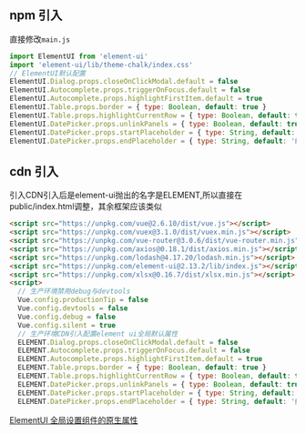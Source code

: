 ## npm 引入

直接修改```main.js```
```js
import ElementUI from 'element-ui'
import 'element-ui/lib/theme-chalk/index.css'
// ElementUI默认配置
ElementUI.Dialog.props.closeOnClickModal.default = false
ElementUI.Autocomplete.props.triggerOnFocus.default = false
ElementUI.Autocomplete.props.highlightFirstItem.default = true
ElementUI.Table.props.border = { type: Boolean, default: true }
ElementUI.Table.props.highlightCurrentRow = { type: Boolean, default: true }
ElementUI.DatePicker.props.unlinkPanels = { type: Boolean, default: true }
ElementUI.DatePicker.props.startPlaceholder = { type: String, default: '开始日期' }
ElementUI.DatePicker.props.endPlaceholder = { type: String, default: '结束日期' }
```

## cdn 引入

引入CDN引入后是element-ui抛出的名字是ELEMENT,所以直接在public/index.html调整，其余框架应该类似
```html
<script src="https://unpkg.com/vue@2.6.10/dist/vue.js"></script>
<script src="https://unpkg.com/vuex@3.1.0/dist/vuex.min.js"></script>
<script src="https://unpkg.com/vue-router@3.0.6/dist/vue-router.min.js"></script>
<script src="https://unpkg.com/axios@0.18.1/dist/axios.min.js"></script>
<script src="https://unpkg.com/lodash@4.17.20/lodash.min.js"></script>
<script src="https://unpkg.com/element-ui@2.13.2/lib/index.js"></script>
<script src="https://unpkg.com/xlsx@0.16.7/dist/xlsx.min.js"></script>
<script>
  // 生产环境禁用debug与devtools
  Vue.config.productionTip = false
  Vue.config.devtools = false
  Vue.config.debug = false
  Vue.config.silent = true
  // 生产环境CDN引入配置element ui全局默认属性
  ELEMENT.Dialog.props.closeOnClickModal.default = false
  ELEMENT.Autocomplete.props.triggerOnFocus.default = false
  ELEMENT.Autocomplete.props.highlightFirstItem.default = true
  ELEMENT.Table.props.border = { type: Boolean, default: true }
  ELEMENT.Table.props.highlightCurrentRow = { type: Boolean, default: true }
  ELEMENT.DatePicker.props.unlinkPanels = { type: Boolean, default: true }
  ELEMENT.DatePicker.props.startPlaceholder = { type: String, default: '开始日期' }
  ELEMENT.DatePicker.props.endPlaceholder = { type: String, default: '结束日期' }
```

[ElementUI 全局设置组件的原生属性](https://blog.csdn.net/cuisini1/article/details/117413023?spm=1001.2101.3001.6650.2&utm_medium=distribute.pc_relevant.none-task-blog-2%7Edefault%7ECTRLIST%7Edefault-2.highlightwordscore&depth_1-utm_source=distribute.pc_relevant.none-task-blog-2%7Edefault%7ECTRLIST%7Edefault-2.highlightwordscore)